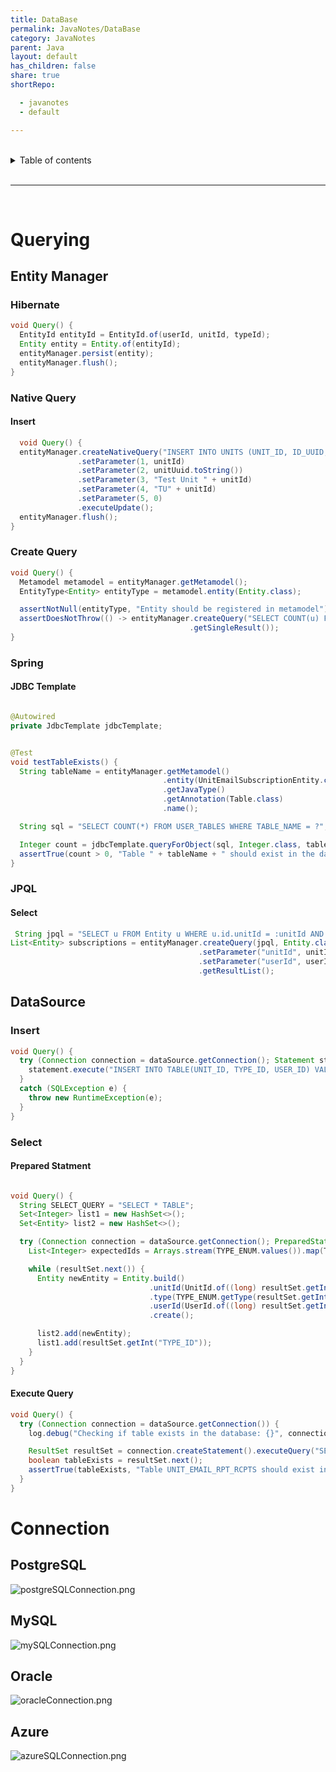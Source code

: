 ```yaml
---
title: DataBase
permalink: JavaNotes/DataBase
category: JavaNotes
parent: Java
layout: default
has_children: false
share: true
shortRepo:

  - javanotes
  - default

---
```


<br/>

<details markdown="block">                
<summary>                
Table of contents                
</summary>                
{: .text-delta }                
1. TOC                
{:toc}                
</details>

<br/>

---

<br/>

# Querying

## Entity Manager

### Hibernate

```java
void Query() {
  EntityId entityId = EntityId.of(userId, unitId, typeId);
  Entity entity = Entity.of(entityId);
  entityManager.persist(entity);
  entityManager.flush();
}
```

### Native Query

#### Insert

```java
  void Query() {
  entityManager.createNativeQuery("INSERT INTO UNITS (UNIT_ID, ID_UUID, UNIT_NAME, UNIT_CODE, PARENT_ID) VALUES (?, HEXTORAW(REPLACE(?, '-', '')), ?, ?, ?)")
               .setParameter(1, unitId)
               .setParameter(2, unitUuid.toString())
               .setParameter(3, "Test Unit " + unitId)
               .setParameter(4, "TU" + unitId)
               .setParameter(5, 0)
               .executeUpdate();
  entityManager.flush();
}
```

### Create Query

```java
void Query() {
  Metamodel metamodel = entityManager.getMetamodel();
  EntityType<Entity> entityType = metamodel.entity(Entity.class);

  assertNotNull(entityType, "Entity should be registered in metamodel");
  assertDoesNotThrow(() -> entityManager.createQuery("SELECT COUNT(u) FROM Entity u", Long.class)
                                        .getSingleResult());
}
```

### Spring

#### JDBC Template

```java

@Autowired
private JdbcTemplate jdbcTemplate;


@Test
void testTableExists() {
  String tableName = entityManager.getMetamodel()
                                  .entity(UnitEmailSubscriptionEntity.class)
                                  .getJavaType()
                                  .getAnnotation(Table.class)
                                  .name();

  String sql = "SELECT COUNT(*) FROM USER_TABLES WHERE TABLE_NAME = ?";

  Integer count = jdbcTemplate.queryForObject(sql, Integer.class, tableName.toUpperCase());
  assertTrue(count > 0, "Table " + tableName + " should exist in the database");
}
```

### JPQL

#### Select

```java
 String jpql = "SELECT u FROM Entity u WHERE u.id.unitId = :unitId AND u.id.userId = :userId";
List<Entity> subscriptions = entityManager.createQuery(jpql, Entity.class)
                                          .setParameter("unitId", unitId)
                                          .setParameter("userId", userId)
                                          .getResultList();
```

## DataSource

### Insert

```java
void Query() {
  try (Connection connection = dataSource.getConnection(); Statement statement = connection.createStatement()) {
    statement.execute("INSERT INTO TABLE(UNIT_ID, TYPE_ID, USER_ID) VALUES (5, 1, 123)");
  }
  catch (SQLException e) {
    throw new RuntimeException(e);
  }
}
```

### Select

#### Prepared Statment

```java

void Query() {
  String SELECT_QUERY = "SELECT * TABLE";
  Set<Integer> list1 = new HashSet<>();
  Set<Entity> list2 = new HashSet<>();

  try (Connection connection = dataSource.getConnection(); PreparedStatement preparedStatement = connection.prepareStatement(SELECT_QUERY); ResultSet resultSet = preparedStatement.executeQuery()) {
    List<Integer> expectedIds = Arrays.stream(TYPE_ENUM.values()).map(TYPE_ENUM::getId).toList();

    while (resultSet.next()) {
      Entity newEntity = Entity.build()
                               .unitId(UnitId.of((long) resultSet.getInt("UNIT_ID")))
                               .type(TYPE_ENUM.getType(resultSet.getInt("TYPE_ID")))
                               .userId(UserId.of((long) resultSet.getInt("USER_ID")))
                               .create();

      list2.add(newEntity);
      list1.add(resultSet.getInt("TYPE_ID"));
    }
  }
}
```

#### Execute Query

```java
void Query() {
  try (Connection connection = dataSource.getConnection()) {
    log.debug("Checking if table exists in the database: {}", connection.getMetaData());

    ResultSet resultSet = connection.createStatement().executeQuery("SELECT TABLE_NAME FROM USER_TABLES WHERE TABLE_NAME = 'UNIT_EMAIL_RPT_RCPTS'");
    boolean tableExists = resultSet.next();
    assertTrue(tableExists, "Table UNIT_EMAIL_RPT_RCPTS should exist in the database");
  }
}
```

# Connection

## PostgreSQL

![postgreSQLConnection.png](assets%2Fimages%2FpostgreSQLConnection.png)

## MySQL

![mySQLConnection.png](assets%2Fimages%2FmySQLConnection.png)

## Oracle

![oracleConnection.png](assets%2Fimages%2ForacleConnection.png)

## Azure

![azureSQLConnection.png](assets%2Fimages%2FazureSQLConnection.png)